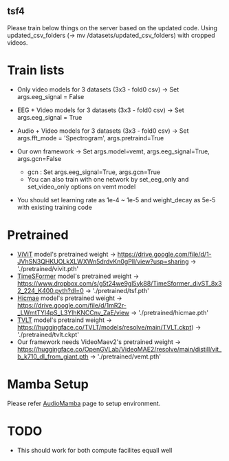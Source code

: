 ## tsf4

Please train below things on the server based on the updated code.
Using updated_csv_folders (-> mv /datasets/updated_csv_folders) with cropped videos.

# Train lists
- Only video models for 3 datasets (3x3 - fold0 csv) -> Set args.eeg_signal = False
- EEG + Video models for 3 datasets (3x3 - fold0 csv) -> Set args.eeg_signal = True

- Audio + Video models for 3 datasets (3x3 - fold0 csv) -> Set args.fft_mode = 'Spectrogram', args.pretraind=True

- Our own framework -> Set args.model=vemt, args.eeg_signal=True, args.gcn=False
  + gcn : Set args.eeg_signal=True, args.gcn=True
  + You can also train with one network by set_eeg_only and set_video_only options on vemt model
 
- You should set learning rate as 1e-4 ~ 1e-5 and weight_decay as 5e-5 with existing training code

# Pretrained
- [ViViT](https://github.com/rishikksh20/ViViT-pytorch) model's pretrained weight -> https://drive.google.com/file/d/1-JVhSN3QHKUOLkXLWXWn5drdvKn0gPll/view?usp=sharing -> './pretrained/vivit.pth'
- [TimeSFormer](https://github.com/facebookresearch/TimeSformer) model's pretrained weight -> https://www.dropbox.com/s/g5t24we9gl5yk88/TimeSformer_divST_8x32_224_K400.pyth?dl=0 -> './pretrained/tsf.pth'
- [Hicmae](https://dl.acm.org/doi/10.1016/j.inffus.2024.102382) model's pretrained weight -> https://drive.google.com/file/d/1mR2r-_LWmtTYl4pS_L3YlhKNCCnv_ZaE/view -> './pretrained/hicmae.pth'
- [TVLT](https://proceedings.neurips.cc/paper_files/paper/2022/file/3ea3134345f2e6228a29f35b86bce24d-Paper-Conference.pdf) model's pretraind weight -> https://huggingface.co/TVLT/models/resolve/main/TVLT.ckpt) -> './pretrained/tvlt.ckpt'
- Our framework needs VideoMaev2's pretrained weight -> https://huggingface.co/OpenGVLab/VideoMAE2/resolve/main/distill/vit_b_k710_dl_from_giant.pth -> './pretrained/vemt.pth'

# Mamba Setup
Please refer [AudioMamba](https://github.com/kaistmm/Audio-Mamba-AuM) page to setup environment.

# TODO
- This should work for both compute facilites equall well
